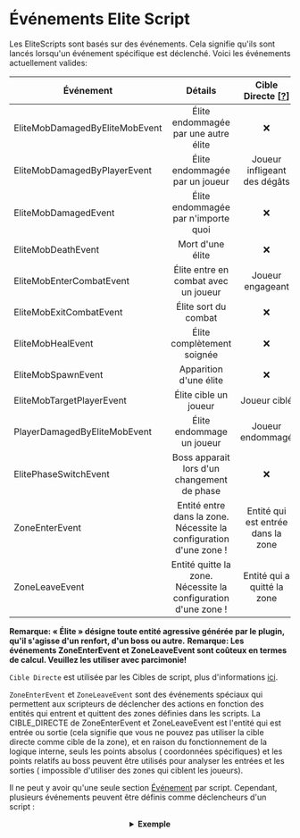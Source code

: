 # Événements Elite Script

Les EliteScripts sont basés sur des événements. Cela signifie qu'ils sont lancés lorsqu'un événement spécifique est
déclenché. Voici les événements actuellement valides:

| Événement                      |                              Détails                               | Cible Directe [[?]($language$/elitemobs/elitescript_targets.md)] |
|--------------------------------|:------------------------------------------------------------------:|:----------------------------------------------------------------:|
| EliteMobDamagedByEliteMobEvent |                Élite endommagée par une autre élite                |                                ❌                                 |
| EliteMobDamagedByPlayerEvent   |                   Élite endommagée par un joueur                   |                   Joueur infligeant des dégâts                   |
| EliteMobDamagedEvent           |                Élite endommagée par n'importe quoi                 |                                ❌                                 |
| EliteMobDeathEvent             |                          Mort d'une élite                          |                                ❌                                 |
| EliteMobEnterCombatEvent       |                Élite entre en combat avec un joueur                |                         Joueur engageant                         |
| EliteMobExitCombatEvent        |                        Élite sort du combat                        |                                ❌                                 |
| EliteMobHealEvent              |                     Élite complètement soignée                     |                                ❌                                 |
| EliteMobSpawnEvent             |                       Apparition d'une élite                       |                                ❌                                 |
| EliteMobTargetPlayerEvent      |                       Élite cible un joueur                        |                           Joueur ciblé                           |
| PlayerDamagedByEliteMobEvent   |                     Élite endommage un joueur                      |                         Joueur endommagé                         |
| ElitePhaseSwitchEvent          |            Boss apparait lors d'un changement de phase             |                                ❌                                 |
| ZoneEnterEvent                 | Entité entre dans la zone. Nécessite la configuration d'une zone ! |                Entité qui est entrée dans la zone                |
| ZoneLeaveEvent                 |   Entité quitte la zone. Nécessite la configuration d'une zone !   |                   Entité qui a quitté la zone                    |

**Remarque: « Élite » désigne toute entité agressive générée par le plugin, qu'il s'agisse d'un renfort, d'un boss ou
autre.**
**Remarque: Les événements ZoneEnterEvent et ZoneLeaveEvent sont coûteux en termes de calcul. Veuillez les utiliser avec
parcimonie!**

`Cible Directe` est utilisée par les Cibles de script, plus
d'informations [ici]($language$/elitemobs/elitescript_targets.md).

`ZoneEnterEvent` et `ZoneLeaveEvent` sont des événements spéciaux qui permettent aux scripteurs de déclencher des
actions en fonction des entités qui entrent et quittent des zones définies dans les scripts. La CIBLE_DIRECTE de
ZoneEnterEvent et ZoneLeaveEvent est l'entité qui est entrée ou sortie (cela signifie que vous ne pouvez pas utiliser la
cible directe comme cible de la zone), et en raison du fonctionnement de la logique interne, seuls les points absolus (
coordonnées spécifiques) et les points relatifs au boss peuvent être utilisés pour analyser les entrées et les sorties (
impossible d'utiliser des zones qui ciblent les joueurs).

Il ne peut y avoir qu'une seule section [Événement]($language$/elitemobs/elitescript_events.md) par script. Cependant, plusieurs événements peuvent être définis comme déclencheurs d'un script :

<div align="center">

<details> 

<summary><b>Exemple</b></summary>

<div align="left">

```yaml
eliteScript:
  Example:
    Events:
    - EliteMobDamagedByPlayerEvent
    - EliteMobTargetPlayerEvent
    Actions:
    - action: PUSH
      Target:
        targetType: SELF
      vValue: 0,.3,0
    Cooldowns:
      local: 60
      global: 20
```

Ce script ferait sauter l'élite lorsqu'elle est touchée par un joueur ou lorsqu'elle cible un joueur.

</div>

</details>

</div>
